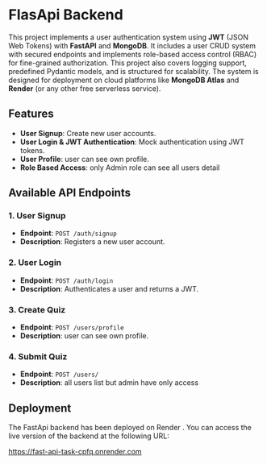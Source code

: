 # FlasApi Backend

 This project implements a user authentication system using **JWT** (JSON Web Tokens) with **FastAPI** and **MongoDB**. It includes a user CRUD system with secured endpoints and implements role-based access control (RBAC) for fine-grained authorization. This project also covers logging support, predefined Pydantic models, and is structured for scalability. The system is designed for deployment on cloud platforms like **MongoDB Atlas** and **Render** (or any other free serverless service).

## Features

- **User Signup**: Create new user accounts.
- **User Login & JWT Authentication**: Mock authentication using JWT tokens.
- **User Profile**: user can see own profile.
- **Role Based Access**: only Admin role can see all users detail

## Available API Endpoints

### 1. User Signup

- **Endpoint**: `POST /auth/signup`
- **Description**: Registers a new user account.

### 2. User Login

- **Endpoint**: `POST /auth/login`
- **Description**: Authenticates a user and returns a JWT.

### 3. Create Quiz

- **Endpoint**: `POST /users/profile`
- **Description**: user can see own profile.

### 4. Submit Quiz

- **Endpoint**: `POST /users/`
- **Description**: all users list but admin have only access


## Deployment

The FastApi backend has been deployed on Render . You can access the live version of the backend at the following URL:

https://fast-api-task-cpfq.onrender.com


